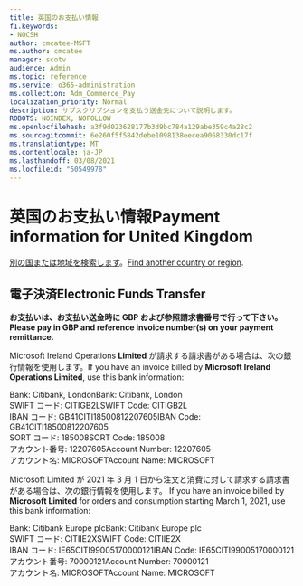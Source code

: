 ```yaml
---
title: 英国のお支払い情報
f1.keywords:
- NOCSH
author: cmcatee-MSFT
ms.author: cmcatee
manager: scotv
audience: Admin
ms.topic: reference
ms.service: o365-administration
ms.collection: Adm_Commerce_Pay
localization_priority: Normal
description: サブスクリプションを支払う送金先について説明します。
ROBOTS: NOINDEX, NOFOLLOW
ms.openlocfilehash: a3f9d023628177b3d9bc784a129abe359c4a28c2
ms.sourcegitcommit: 6e260f5f5842debe1098138eecea9068330dc17f
ms.translationtype: MT
ms.contentlocale: ja-JP
ms.lasthandoff: 03/08/2021
ms.locfileid: "50549978"
---
```

# <a name="payment-information-for-united-kingdom"></a><span data-ttu-id="71d62-103">英国のお支払い情報</span><span class="sxs-lookup"><span data-stu-id="71d62-103">Payment information for United Kingdom</span></span>

<span data-ttu-id="71d62-104">[別の国または地域を検索します](../billing-and-payments/pay-for-your-subscription.md)。</span><span class="sxs-lookup"><span data-stu-id="71d62-104">[Find another country or region](../billing-and-payments/pay-for-your-subscription.md).</span></span>

## <a name="electronic-funds-transfer"></a><span data-ttu-id="71d62-105">電子決済</span><span class="sxs-lookup"><span data-stu-id="71d62-105">Electronic Funds Transfer</span></span>

<span data-ttu-id="71d62-106">**お支払いは、お支払い送金時に GBP および参照請求書番号で行って下さい。**</span><span class="sxs-lookup"><span data-stu-id="71d62-106">**Please pay in GBP and reference invoice number(s) on your payment remittance.**</span></span>

<span data-ttu-id="71d62-107">Microsoft Ireland Operations **Limited** が請求する請求書がある場合は、次の銀行情報を使用します。</span><span class="sxs-lookup"><span data-stu-id="71d62-107">If you have an invoice billed by **Microsoft Ireland Operations Limited**, use this bank information:</span></span>

<span data-ttu-id="71d62-108">Bank: Citibank, London</span><span class="sxs-lookup"><span data-stu-id="71d62-108">Bank: Citibank, London</span></span>\
<span data-ttu-id="71d62-109">SWIFT コード: CITIGB2L</span><span class="sxs-lookup"><span data-stu-id="71d62-109">SWIFT Code: CITIGB2L</span></span>\
<span data-ttu-id="71d62-110">IBAN コード: GB41CITI18500812207605</span><span class="sxs-lookup"><span data-stu-id="71d62-110">IBAN Code: GB41CITI18500812207605</span></span>\
<span data-ttu-id="71d62-111">SORT コード: 185008</span><span class="sxs-lookup"><span data-stu-id="71d62-111">SORT Code: 185008</span></span>\
<span data-ttu-id="71d62-112">アカウント番号: 12207605</span><span class="sxs-lookup"><span data-stu-id="71d62-112">Account Number: 12207605</span></span>\
<span data-ttu-id="71d62-113">アカウント名: MICROSOFT</span><span class="sxs-lookup"><span data-stu-id="71d62-113">Account Name: MICROSOFT</span></span>

<span data-ttu-id="71d62-114">Microsoft Limited が 2021 年 3 月 1 日から注文と消費に対して請求する請求書がある場合は、次の銀行情報を使用します。 </span><span class="sxs-lookup"><span data-stu-id="71d62-114">If you have an invoice billed by **Microsoft Limited** for orders and consumption starting March 1, 2021, use this bank information:</span></span>

<span data-ttu-id="71d62-115">Bank: Citibank Europe plc</span><span class="sxs-lookup"><span data-stu-id="71d62-115">Bank: Citibank Europe plc</span></span>\
<span data-ttu-id="71d62-116">SWIFT コード: CITIIE2X</span><span class="sxs-lookup"><span data-stu-id="71d62-116">SWIFT Code: CITIIE2X</span></span>\
<span data-ttu-id="71d62-117">IBAN コード: IE65CITI99005170000121</span><span class="sxs-lookup"><span data-stu-id="71d62-117">IBAN Code: IE65CITI99005170000121</span></span>\
<span data-ttu-id="71d62-118">アカウント番号: 70000121</span><span class="sxs-lookup"><span data-stu-id="71d62-118">Account Number: 70000121</span></span>\
<span data-ttu-id="71d62-119">アカウント名: MICROSOFT</span><span class="sxs-lookup"><span data-stu-id="71d62-119">Account Name: MICROSOFT</span></span>